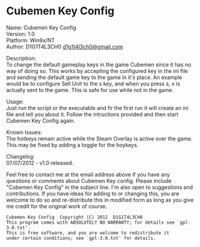 Cubemen Key Config
==================

Name:           Cubemen Key Config<br>
Version:        1.0<br>
Platform:       Win9x/NT<br>
Author:         D1G1T4L3CH0 <d1g1t4l3ch0@gmail.com><br>
<p>
Description:<br>
To change the default gameplay keys in the game Cubemen since it has no way of doing so. This works by accepting the configured key in the ini file and	sending the default game key to the game in it's place. An example would be	to configure Sell Unit to the s key, and when you press s, x is actually sent to the game. This is safe for use while not in the game.
<p>
Usage:<br>
Just run the script or the executable and fir the first run it will create an ini file and tell you about it. Follow the intructions provided and then start Cubemen Key Config again.
<p>
Known Issues:<br>
The hotkeys remain active while the Steam Overlay is active over the game. This may be fixed by adding a toggle for the hoykeys.
<p>
Changelog:<br>
07/07/2012 - v1.0 released.
<p>
Feel free to contact me at the email address above if you have any questions or comments about Cubemen Key config. Please include "Cubemen Key Config" in the subject line. I'm also open to suggestions and contributions. If you have ideas for adding to or changing this, you are welcome to do so and re-distribute this in modified form as long as you give me credit for the original work of course.

    Cubemen Key Config  Copyright (C) 2012  D1G1T4L3CH0
    This program comes with ABSOLUTELY NO WARRANTY; for details see `gpl-3.0.txt'.
    This is free software, and you are welcome to redistribute it
    under certain conditions; see `gpl-3.0.txt' for details.